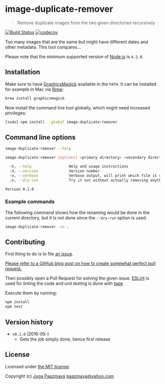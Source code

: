 # image-duplicate-remover

> Remove duplicate images from the two given directories recursively

[![Build Status](https://travis-ci.org/paazmaya/image-duplicate-remover.svg?branch=master)](https://travis-ci.org/paazmaya/image-duplicate-remover)
[![codecov](https://codecov.io/gh/paazmaya/image-duplicate-remover/branch/master/graph/badge.svg)](https://codecov.io/gh/paazmaya/image-duplicate-remover)

Too many images that are the same but might have different dates and other metadata.
This tool compares...

Please note that the minimum supported version of [Node.js](https://nodejs.org/en/) is `4.2.0`.

## Installation

Make sure to have [GraphicsMagick](http://www.graphicsmagick.org/) available in the `PATH`.
It can be installed for example in Mac via [Brew](http://brew.sh):

```sh
brew install graphicsmagick
```

Now install the command line tool globally, which might need increased privileges:

```sh
[sudo] npm install --global image-duplicate-remover
```

## Command line options

```sh
image-duplicate-remover --help
```

```sh
image-duplicate-remover [options] <primary directory> <secondary directory>

  -h, --help                 Help and usage instructions
  -V, --version              Version number
  -v, --verbose              Verbose output, will print which file is currently being processed
  -n, --dry-run              Try it out without actually removing anything

Version 0.1.0
```

### Example commands

The following command shows how the renaming would be done in the current directory, but it is
not done since the `--dry-run` option is used.

```sh
image-duplicate-remover -vn .
```

## Contributing

First thing to do is to file [an issue](https://github.com/paazmaya/image-duplicate-remover/issues).

[Please refer to a GitHub blog post on how to create somewhat perfect pull request.](https://github.com/blog/1943-how-to-write-the-perfect-pull-request "How to write the perfect pull request")

Then possibly open a Pull Request for solving the given issue.
[ESLint](http://eslint.org) is used for linting the code and unit testing is done with [tape](https://github.com/substack/tape).

Execute them by running:

```sh
npm install
npm test
```

## Version history

* `v0.1.0` (2016-05-)
    - Gets the job simply done, hence first release

## License

Licensed under [the MIT license](LICENSE).

Copyright (c) [Juga Paazmaya](http://paazmaya.fi) <paazmaya@yahoo.com>

